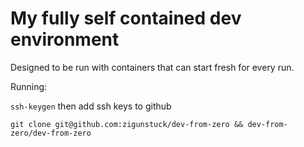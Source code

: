 # My fully self contained dev environment

Designed to be run with containers that can start fresh for every run.

Running:

`ssh-keygen` then add ssh keys to github

`git clone git@github.com:zigunstuck/dev-from-zero && dev-from-zero/dev-from-zero`
